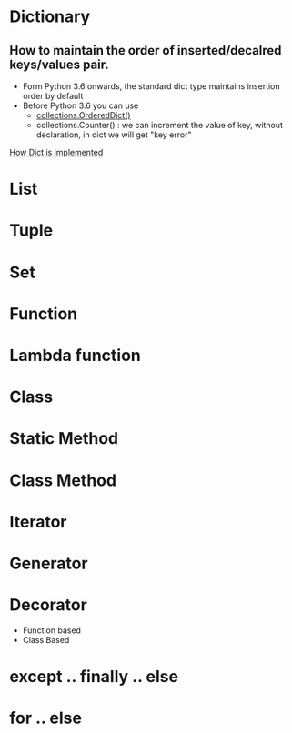 # Dictionary

## How to maintain the order of inserted/decalred keys/values pair.
- Form Python 3.6 onwards, the standard dict type maintains insertion order by default
- Before Python 3.6 you can use
  - [collections.OrderedDict()](https://mail.python.org/pipermail/python-dev/2017-December/151283.html)
  - collections.Counter() : we can increment the value of key, without declaration, in dict we will get "key error"
    
 [How Dict is implemented](https://mail.python.org/pipermail/python-dev/2012-December/123028.html)


 
# List
# Tuple
# Set
# Function
# Lambda function
# Class
# Static Method
# Class Method
# Iterator
# Generator
# Decorator
- Function based
- Class Based
# except .. finally .. else
# for .. else
